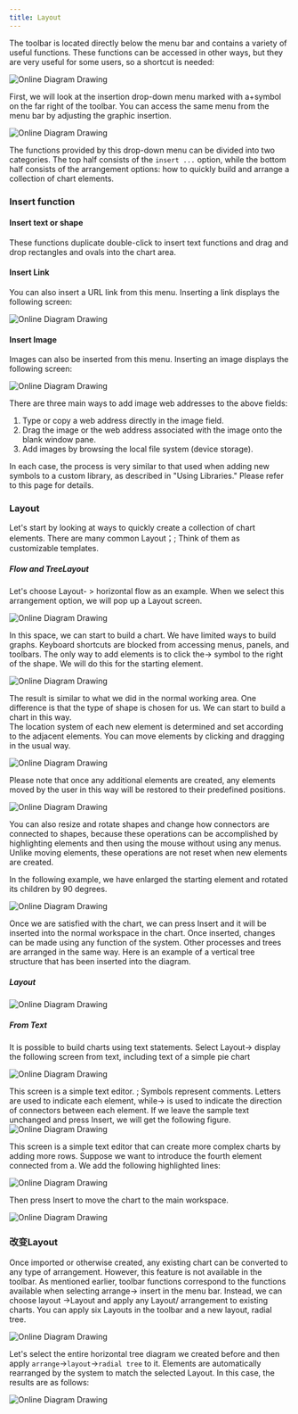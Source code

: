 ```yaml
---
title: Layout
---
```



The toolbar is located directly below the menu bar and contains a variety of useful functions. These functions can be accessed in other ways, but they are very useful for some users, so a shortcut is needed:

![Online Diagram Drawing](/public/themes/freedgo/rang_draw.png 'Layout') 
 
First, we will look at the insertion drop-down menu marked with a+symbol on the far right of the toolbar.
 You can access the same menu from the menu bar by adjusting the graphic insertion.


![Online Diagram Drawing](/public/themes/freedgo/rang_draw1.png 'Layout') 
 
The functions provided by this drop-down menu can be divided into two categories. The top half consists of the `insert ...` option, while the bottom half consists of the arrangement options: how to quickly build and arrange a collection of chart elements.


###	Insert function

####	Insert text or shape

These functions duplicate double-click to insert text functions and drag and drop rectangles and ovals into the chart area.

####	Insert Link

You can also insert a URL link from this menu. Inserting a link displays the following screen:

![Online Diagram Drawing](/public/themes/freedgo/rang_draw2.png "Layout") 
 
####	Insert Image

Images can also be inserted from this menu. Inserting an image displays the following screen:

![Online Diagram Drawing](/public/themes/freedgo/rang_draw3.png "Layout") 

There are three main ways to add image web addresses to the above fields:  
1. Type or copy a web address directly in the image field. 
2. Drag the image or the web address associated with the image onto the blank window pane. 
3. Add images by browsing the local file system (device storage). 

In each case, the process is very similar to that used when adding new symbols to a custom library, as described in "Using Libraries." Please refer to this page for details.

### Layout

Let's start by looking at ways to quickly create a collection of chart elements. There are many common Layout；; Think of them as customizable templates.

##### Flow and TreeLayout
Let's choose Layout- > horizontal flow as an example. When we select this arrangement option, we will pop up a Layout screen.

![Online Diagram Drawing](/public/themes/freedgo/rang_draw4.png "Layout") 
 
In this space, we can start to build a chart. We have limited ways to build graphs. Keyboard shortcuts are blocked from accessing menus, panels, and toolbars. 
The only way to add elements is to click the-> symbol to the right of the shape. We will do this for the starting element.

![Online Diagram Drawing](/public/themes/freedgo/rang_draw5.png "Layout") 
 
The result is similar to what we did in the normal working area. One difference is that the type of shape is chosen for us. We can start to build a chart in this way.   
The location system of each new element is determined and set according to the adjacent elements. You can move elements by clicking and dragging in the usual way.
 
 ![Online Diagram Drawing](/public/themes/freedgo/rang_draw6.png "Layout") 
 
Please note that once any additional elements are created, any elements moved by the user in this way will be restored to their predefined positions.
 
![Online Diagram Drawing](/public/themes/freedgo/rang_draw7.png "Layout") 

You can also resize and rotate shapes and change how connectors are connected to shapes, because these operations can be accomplished by highlighting elements and then using the mouse without using any menus. 
Unlike moving elements, these operations are not reset when new elements are created.  

In the following example, we have enlarged the starting element and rotated its children by 90 degrees.
 
 ![Online Diagram Drawing](/public/themes/freedgo/rang_draw8.png "Layout") 
 
Once we are satisfied with the chart, we can press Insert and it will be inserted into the normal workspace in the chart. Once inserted, changes can be made using any function of the system. 
Other processes and trees are arranged in the same way. Here is an example of a vertical tree structure that has been inserted into the diagram.

 
  
#####	Layout

![Online Diagram Drawing](/public/themes/freedgo/rang_draw9.png "Layout") 
 
##### From Text

It is possible to build charts using text statements. 
Select Layout-> display the following screen from text, including text of a simple pie chart

 
![Online Diagram Drawing](/public/themes/freedgo/rang_draw10.png "Layout") 

This screen is a simple text editor. ; Symbols represent comments. 
Letters are used to indicate each element, while-> is used to indicate the direction of connectors between each element. 
If we leave the sample text unchanged and press Insert, we will get the following figure. 
![Online Diagram Drawing](/public/themes/freedgo/rang_draw11.png "Layout") 

 
This screen is a simple text editor that can create more complex charts by adding more rows. Suppose we want to introduce the fourth element connected from a. We add the following highlighted lines:
 
 ![Online Diagram Drawing](/public/themes/freedgo/rang_draw12.png "Layout") 
 
Then press Insert to move the chart to the main workspace.

 ![Online Diagram Drawing](/public/themes/freedgo/rang_draw13.png "Layout") 

###	改变Layout

Once imported or otherwise created, any existing chart can be converted to any type of arrangement.
 However, this feature is not available in the toolbar.
  As mentioned earlier, toolbar functions correspond to the functions available when selecting arrange-> insert in the menu bar. Instead, we can choose layout ->Layout and apply any Layout/ arrangement to existing charts.
   You can apply six Layouts in the toolbar and a new layout, radial tree.
   
![Online Diagram Drawing](/public/themes/freedgo/rang_draw14.png "Layout") 
 
Let's select the entire horizontal tree diagram we created before and then apply `arrange`->`layout`->`radial tree` to it. Elements are automatically rearranged by the system to match the selected Layout. In this case, the results are as follows:

![Online Diagram Drawing](/public/themes/freedgo/rang_draw15.png "Layout") 
   
